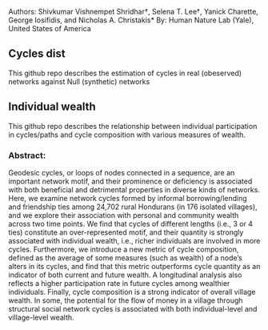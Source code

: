 Authors: Shivkumar Vishnempet Shridhar†, Selena T. Lee†, Yanick Charette, George Iosifidis, and Nicholas A. Christakis*
By: Human Nature Lab (Yale), United States of America

## Cycles dist

This github repo describes the estimation of cycles in real (obeserved) networks against Null (synthetic) networks 

## Individual wealth

This github repo describes the relationship between individual participation in cycles/paths and cycle composition with various measures of wealth.

### Abstract:

Geodesic cycles, or loops of nodes connected in a sequence, are an important network motif, and their prominence or deficiency is associated with both beneficial and detrimental properties in diverse kinds of networks. Here, we examine network cycles formed by informal borrowing/lending and friendship ties among 24,702 rural Hondurans (in 176 isolated villages), and we explore their association with personal and community wealth across two time points. We find that cycles of different lengths (i.e., 3 or 4 ties) constitute an over-represented motif, and their quantity is strongly associated with individual wealth, i.e., richer individuals are involved in more cycles. Furthermore, we introduce a new metric of cycle composition, defined as the average of some measures (such as wealth) of a node’s alters in its cycles, and find that this metric outperforms cycle quantity as an indicator of both current and future wealth. A longitudinal analysis also reflects a higher participation rate in future cycles among wealthier individuals. Finally, cycle composition is a strong indicator of overall village wealth. In some, the potential for the flow of money in a village through structural social network cycles is associated with both individual-level and village-level wealth. 





